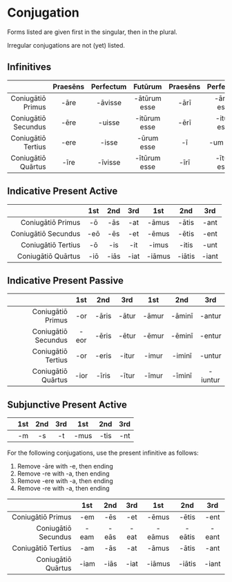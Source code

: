 # Conjugation

Forms listed are given first in the singular, then in the plural.

Irregular conjugations are not (yet) listed.

## Infinitives


|  | Praesēns | Perfectum | Futūrum | Praesēns | Perfectum | Futūrum |
| -: | :-: | :-: | :-: | :-: | :-: | :-: |
| Coniugātiō Primus | -āre | -āvisse | -ātūrum esse | -ārī  | -ārum esse | -ātum īri |
| Coniugātiō Secundus | -ēre | -uisse | -itūrum esse | -ērī | -itum esse | -itum īri |
| Coniugātiō Tertius | -ere | -isse | -ūrum esse  | -ī | -um esse | -um īrī |
| Coniugātiō Quārtus | -īre | -īvisse | -ītūrum esse | -īrī | -ītum esse | -ītum īrī |


## Indicative Present Active

|  | 1st | 2nd | 3rd | 1st | 2nd | 3rd |
| -: | :-: | :-: | :-: | :-: | :-: | :-: |
| Coniugātiō Primus | -ō | -ās | -at | -āmus | -ātis | -ant |
| Coniugātiō Secundus | -eō | -ēs | -et | -ēmus | -ētis | -ent |
| Coniugātiō Tertius | -ō | -is | -it | -imus | -itis | -unt |
| Coniugātiō Quārtus | -iō | -iās | -iat | -iāmus | -iātis | -iant |

## Indicative Present Passive

|  | 1st | 2nd | 3rd | 1st | 2nd | 3rd |
| -: | :-: | :-: | :-: | :-: | :-: | :-: |
| Coniugātiō Primus | -or | -āris | -ātur | -āmur | -āminī | -antur |
| Coniugātiō Secundus | -eor | -ēris | -ētur | -ēmur | -ēminī | -entur |
| Coniugātiō Tertius | -or | -eris | -itur | -imur | -iminī | -untur |
| Coniugātiō Quārtus | -ior | -īris | -ītur | -īmur | -īminī | -iuntur |

## Subjunctive Present Active

|  | 1st | 2nd | 3rd | 1st | 2nd | 3rd |
| -: | :-: | :-: | :-: | :-: | :-: | :-: |
|  | -m | -s | -t | -mus | -tis | -nt |

For the following conjugations, use the present infinitive as follows:
<ol>
    <li>Remove -āre with -e, then ending</li>
    <li>Remove -re with -a, then ending</li>
    <li>Remove -ere with -a, then ending</li>
    <li>Remove -re with -a, then ending</li>
</ol>

|  | 1st | 2nd | 3rd | 1st | 2nd | 3rd |
| -: | :-: | :-: | :-: | :-: | :-: | :-: |
| Coniugātiō Primus | -em | -ēs | -et | -ēmus | -ētis | -ent |
| Coniugātiō Secundus | -eam | -eās | -eat | -eāmus | -eātis | -eant |
| Coniugātiō Tertius | -am | -ās | -at | -āmus | -ātis | -ant |
| Coniugātiō Quārtus | -iam | -iās | -iat | -iāmus | -iātis | -iant |